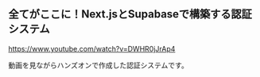 ## 全てがここに！Next.jsとSupabaseで構築する認証システム
https://www.youtube.com/watch?v=DWHR0jJrAp4

動画を見ながらハンズオンで作成した認証システムです。
